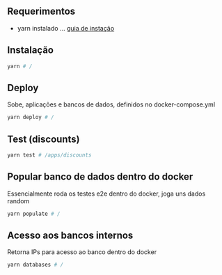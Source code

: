## Requerimentos

- yarn instalado ... [guia de instação](https://yarnpkg.com/en/docs/install#alternatives-stable)

## Instalação

```sh
yarn # /
```

## Deploy

Sobe, aplicações e bancos de dados, definidos no docker-compose.yml

```sh
yarn deploy # /
```

## Test (discounts)

```sh
yarn test # /apps/discounts
```

## Popular banco de dados dentro do docker

Essencialmente roda os testes e2e dentro do docker, joga uns dados random

```sh
yarn populate # /
```

## Acesso aos bancos internos

Retorna IPs para acesso ao banco dentro do docker

```sh
yarn databases # /
```

